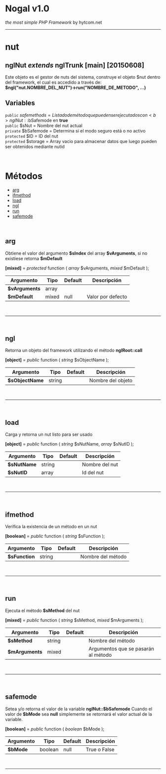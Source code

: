 # Nogal v1.0
*the most simple PHP Framework* by hytcom.net
___
  

# nut
## nglNut *extends* nglTrunk [main] [20150608]
Este objeto es el gestor de nuts del sistema, construye el objeto \$nut dentro del framework, el cual es accedido a través de: **\$ngl("nut.NOMBRE_DEL_NUT")->run("NOMBRE_DE_METODO", ...)**
  
## Variables
`public` $safemethods = Listado de método que pueden ser ejecutados con <b>nglNut::$bSafemode</b> en <b>true</b>  
`public` $sNut = Nombre del nut actual  
`private` $bSafemode = Determina si el modo seguro está o no activo  
`protected` $ID = ID del nut  
`protected` $storage = Array vacio para almacenar datos que luego pueden ser obtenidos mediante nutid  

  
&nbsp;

# Métodos
- [arg](#arg)
- [ifmethod](#ifmethod)
- [load](#load)
- [ngl](#ngl)
- [run](#run)
- [safemode](#safemode)

  
&nbsp;


## arg
Obtiene el valor del argumento **\$sIndex** del array **\$vArguments**, si no existiese retorna **\$mDefault**  

**[mixed]** =  *protected* function ( *array* \$vArguments, *mixed* \$mDefault );  

|Argumento|Tipo|Default|Descripción|
|---|---|---|---|
|**\$vArguments**|array|||
|**\$mDefault**|mixed|null|Valor por defecto|
&nbsp;
___
&nbsp;

## ngl
Retorna un objeto del framework utilizando el método **nglRoot::call**  

**[object]** =  *public* function ( *string* \$sObjectName );  

|Argumento|Tipo|Default|Descripción|
|---|---|---|---|
|**\$sObjectName**|string||Nombre del objeto|
&nbsp;
___
&nbsp;

## load
Carga y retorna un nut listo para ser usado  

**[object]** =  *public* function ( *string* \$sNutName, *array* \$sNutID );  

|Argumento|Tipo|Default|Descripción|
|---|---|---|---|
|**\$sNutName**|string||Nombre del nut|
|**\$sNutID**|array||Id del nut|
&nbsp;
___
&nbsp;

## ifmethod
Verifica la existencia de un método en un nut  

**[boolean]** =  *public* function ( *string* \$sFunction );  

|Argumento|Tipo|Default|Descripción|
|---|---|---|---|
|**\$sFunction**|string||Nombre del método|
&nbsp;
___
&nbsp;

## run
Ejecuta el método **\$sMethod** del nut  

**[mixed]** =  *public* function ( *string* \$sMethod, *mixed* \$mArguments );  

|Argumento|Tipo|Default|Descripción|
|---|---|---|---|
|**\$sMethod**|string||Nombre del método|
|**\$mArguments**|mixed||Argumentos que se pasarán al método|
&nbsp;
___
&nbsp;

## safemode
Setea y/o retorna el valor de la variable **nglNut::\$bSafemode**
Cuando el valor de **\$bMode** sea **null** simplemente se retornará el valor actual de la variable.  

**[boolean]** =  *public* function ( *boolean* \$bMode );  

|Argumento|Tipo|Default|Descripción|
|---|---|---|---|
|**\$bMode**|boolean|null|True o False|
&nbsp;
___
&nbsp;
